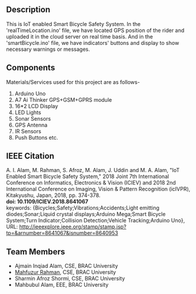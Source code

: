 ## Description
This is IoT enabled Smart Bicycle Safety System. In the 'realTimeLocation.ino' file, we have located GPS position of the rider and uploaded it in the cloud server on real time basis. And in the 'smartBicycle.ino' file, we have indicators' buttons and display to show necessary warnings or messages.

## Components
Materials/Services used for this project are as follows-
1. Arduino Uno
2. A7 Ai Thinker GPS+GSM+GPRS module
3. 16*2 LCD Display
4. LED Lights
5. Sonar Sensors
6. GPS Antenna
7. IR Sensors
8. Push Buttons etc.

## IEEE Citation
A. I. Alam, M. Rahman, S. Afroz, M. Alam, J. Uddin and M. A. Alam, "IoT Enabled Smart Bicycle Safety System," 2018 Joint 7th International Conference on Informatics, Electronics & Vision (ICIEV) and 2018 2nd International Conference on Imaging, Vision & Pattern Recognition (icIVPR), Kitakyushu, Japan, 2018, pp. 374-378.  
**doi: 10.1109/ICIEV.2018.8641067**  
keywords: {Bicycles;Safety;Vibrations;Accidents;Light emitting diodes;Sonar;Liquid crystal displays;Arduino Mega;Smart Bicycle System;Turn Indicator;Collision Detection;Vehicle Tracking;Arduino Uno},  
URL: http://ieeexplore.ieee.org/stamp/stamp.jsp?tp=&arnumber=8641067&isnumber=8640953

## Team Members
* Ajmain Inqiad Alam, CSE, BRAC University
* [Mahfuzur Rahman](https://mahfuzasif.github.io/), CSE, BRAC University
* Sharmin Afroz Shormi, CSE, BRAC University
* Mahbubul Alam, EEE, BRAC University
